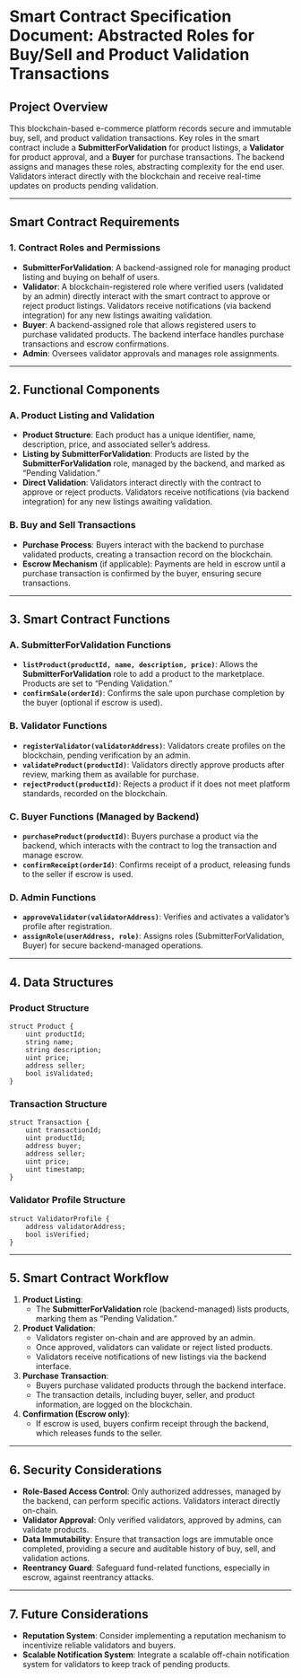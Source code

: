 # **Smart Contract Specification Document: Abstracted Roles for Buy/Sell and Product Validation Transactions**

## **Project Overview**
This blockchain-based e-commerce platform records secure and immutable buy, sell, and product validation transactions. Key roles in the smart contract include a **SubmitterForValidation** for product listings, a **Validator** for product approval, and a **Buyer** for purchase transactions. The backend assigns and manages these roles, abstracting complexity for the end user. Validators interact directly with the blockchain and receive real-time updates on products pending validation.

---

## **Smart Contract Requirements**

### **1. Contract Roles and Permissions**
   - **SubmitterForValidation**: A backend-assigned role for managing product listing and buying on behalf of users.
   - **Validator**: A blockchain-registered role where verified users (validated by an admin) directly interact with the smart contract to approve or reject product listings. Validators receive notifications (via backend integration) for any new listings awaiting validation.
   - **Buyer**: A backend-assigned role that allows registered users to purchase validated products. The backend interface handles purchase transactions and escrow confirmations.
   - **Admin**: Oversees validator approvals and manages role assignments.

---

## **2. Functional Components**

### **A. Product Listing and Validation**
   - **Product Structure**: Each product has a unique identifier, name, description, price, and associated seller’s address.
   - **Listing by SubmitterForValidation**: Products are listed by the **SubmitterForValidation** role, managed by the backend, and marked as “Pending Validation.”
   - **Direct Validation**: Validators interact directly with the contract to approve or reject products. Validators receive notifications (via backend integration) for any new listings awaiting validation.

### **B. Buy and Sell Transactions**
   - **Purchase Process**: Buyers interact with the backend to purchase validated products, creating a transaction record on the blockchain.
   - **Escrow Mechanism** (if applicable): Payments are held in escrow until a purchase transaction is confirmed by the buyer, ensuring secure transactions.

---

## **3. Smart Contract Functions**

### **A. SubmitterForValidation Functions**
   - **`listProduct(productId, name, description, price)`**: Allows the **SubmitterForValidation** role to add a product to the marketplace. Products are set to “Pending Validation.”
   - **`confirmSale(orderId)`**: Confirms the sale upon purchase completion by the buyer (optional if escrow is used).

### **B. Validator Functions**
   - **`registerValidator(validatorAddress)`**: Validators create profiles on the blockchain, pending verification by an admin.
   - **`validateProduct(productId)`**: Validators directly approve products after review, marking them as available for purchase.
   - **`rejectProduct(productId)`**: Rejects a product if it does not meet platform standards, recorded on the blockchain.

### **C. Buyer Functions (Managed by Backend)**
   - **`purchaseProduct(productId)`**: Buyers purchase a product via the backend, which interacts with the contract to log the transaction and manage escrow.
   - **`confirmReceipt(orderId)`**: Confirms receipt of a product, releasing funds to the seller if escrow is used.

### **D. Admin Functions**
   - **`approveValidator(validatorAddress)`**: Verifies and activates a validator’s profile after registration.
   - **`assignRole(userAddress, role)`**: Assigns roles (SubmitterForValidation, Buyer) for secure backend-managed operations.

---

## **4. Data Structures**

### **Product Structure**
```solidity
struct Product {
    uint productId;
    string name;
    string description;
    uint price;
    address seller;
    bool isValidated;
}
```

### **Transaction Structure**
```solidity
struct Transaction {
    uint transactionId;
    uint productId;
    address buyer;
    address seller;
    uint price;
    uint timestamp;
}
```

### **Validator Profile Structure**
```solidity
struct ValidatorProfile {
    address validatorAddress;
    bool isVerified;
}
```

---

## **5. Smart Contract Workflow**

1. **Product Listing**:
   - The **SubmitterForValidation** role (backend-managed) lists products, marking them as “Pending Validation.”
2. **Product Validation**:
   - Validators register on-chain and are approved by an admin.
   - Once approved, validators can validate or reject listed products.
   - Validators receive notifications of new listings via the backend interface.
3. **Purchase Transaction**:
   - Buyers purchase validated products through the backend interface.
   - The transaction details, including buyer, seller, and product information, are logged on the blockchain.
4. **Confirmation (Escrow only)**:
   - If escrow is used, buyers confirm receipt through the backend, which releases funds to the seller.

---

## **6. Security Considerations**

- **Role-Based Access Control**: Only authorized addresses, managed by the backend, can perform specific actions. Validators interact directly on-chain.
- **Validator Approval**: Only verified validators, approved by admins, can validate products.
- **Data Immutability**: Ensure that transaction logs are immutable once completed, providing a secure and auditable history of buy, sell, and validation actions.
- **Reentrancy Guard**: Safeguard fund-related functions, especially in escrow, against reentrancy attacks.

---

## **7. Future Considerations**

- **Reputation System**: Consider implementing a reputation mechanism to incentivize reliable validators and buyers.
- **Scalable Notification System**: Integrate a scalable off-chain notification system for validators to keep track of pending products.